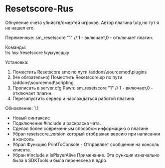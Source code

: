 # Resetscore-Rus
Обнуление  счета убийств/смертей игроков.
Автор плагина tuty,но тут я не нашел его.

Переменные: sm_resetscore "1" // 1 - включает,0 - отключает плагин.

Команды:	
!rs
!кы
!resetscore
!куыуесщку

Установка:	
1) Поместить Resetscore.smx по пути \addons\sourcemod\plugins
2) (Не обязательно) Поместить Resetscore.sp по пути \addons\sourcemod\scripting
3) Прописать в server.cfg
Pawn:
sm_resetscore "1" // 1 - включает,0 - отключает плагин.
4) Перезапустить сервер и наслаждаться работой плагина

Обновление: 1.1
- Новый синтаксис
- Подключение #include <morecolors> и раскраска чата.
- Сделал более современным способом информацию о плагине
- Убрал resetscore_version который отображал версию при написании в консоль
- Убрал Функцию PrintToConsole - Отправляет сообщение на консоль клиента.
- Убран #include <sdktools> и IsPlayerAlive 
Примечание. Эта функция изначально была в SDKTools и была перенесена в ядро.

